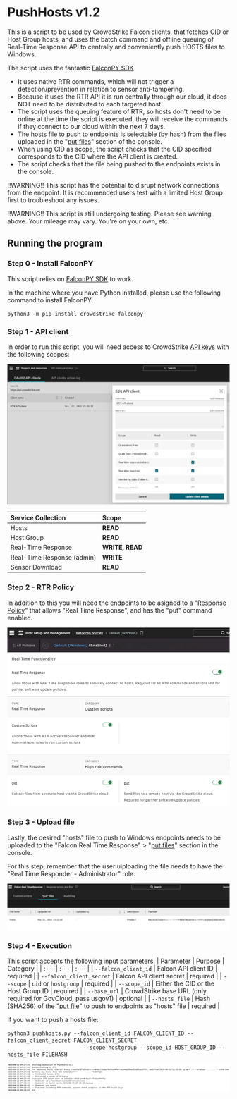 # PushHosts v1.2

This is a script to be used by CrowdStrike Falcon clients, that fetches CID or Host Group hosts, and uses the batch command and offline queuing of Real-Time Response API to centrally and conveniently push HOSTS files to Windows.

The script uses the fantastic [FalconPY SDK](https://github.com/crowdstrike/falconpy)

- It uses native RTR commands, which will not trigger a detection/prevention in relation to sensor anti-tampering. 
- Because it uses the RTR API it is run centrally through our cloud, it does NOT need to be distributed to each targeted host. 
- The script uses the queuing feature of RTR, so hosts don't need to be online at the time the script is executed, they will receive the commands if they connect to our cloud within the next 7 days.
- The hosts file to push to endpoints is selectable (by hash) from the files uploaded in the "[put files](https://falcon.crowdstrike.com/real-time-response/scripts/put-files?)" section of the console.
- When using CID as scope, the script checks that the CID specified corresponds to the CID where the API client is created.
- The script checks that the file being pushed to the endpoints exists in the console.

‼️WARNING‼️
This script has the potential to disrupt network connections from the endpoint. It is recommended users test with a limited Host Group first to troubleshoot any issues.

‼️WARNING‼️
This script is still undergoing testing. Please see warning above. Your mileage may vary. You're on your own, etc.


## Running the program

### Step 0 - Install FalconPY

This script relies on [FalconPY SDK](https://github.com/crowdstrike/falconpy) to work.

In the machine where you have Python installed, please use the following command to install FalconPY.

```shell
python3 -m pip install crowdstrike-falconpy
```


### Step 1 - API client

In order to run this script, you will need access to CrowdStrike [API keys](https://falcon.crowdstrike.com/api-clients-and-keys/clients) with the following scopes:

![Step 1](./images/step1.png)

| Service Collection | Scope |
| :---- | :---- |
| Hosts | __READ__ |
| Host Group | __READ__ |
| Real-Time Response | __WRITE, READ__ |
| Real-Time Response (admin) | __WRITE__ |
| Sensor Download | __READ__ |

### Step 2 - RTR Policy

In addition to this you will need the endpoints to be asigned to a "[Response Policy](https://falcon.crowdstrike.com/configuration/real-time-response/policies)" that allows "Real Time Response", and has the "put" command enabled.

![Step 2](./images/step2.png)


### Step 3 - Upload file

Lastly, the desired "hosts" file to push to Windows endpoints needs to be uploaded to the "Falcon Real Time Response" > "[put files](https://falcon.crowdstrike.com/real-time-response/scripts/put-files?)" section in the console.

For this step, remember that the user uiploading the file needs to have the "Real Time Responder - Administrator" role.

![Step 3](./images/step3.png)


### Step 4 - Execution

This script accepts the following input parameters.
| Parameter | Purpose | Category |
| :--- | :--- | :--- |
| `--falcon_client_id` | Falcon API client ID | required |
| `--falcon_client_secret` | Falcon API client secret | required |
| `--scope` | `cid` or `hostgroup` | required |
| `--scope_id` | Either the CID or the Host Group ID | required |
| `--base_url` | CrowdStrike base URL (only required for GovCloud, pass usgov1) | optional |
| `--hosts_file` | Hash (SHA256) of the "[put file](https://falcon.crowdstrike.com/real-time-response/scripts/put-files?)" to push to endpoints as "hosts" file | required |

If you want to push a hosts file:

```shell
python3 pushhosts.py --falcon_client_id FALCON_CLIENT_ID --falcon_client_secret FALCON_CLIENT_SECRET 
                        --scope hostgroup --scope_id HOST_GROUP_ID --hosts_file FILEHASH
```

![Execution](./images/step4.png)
